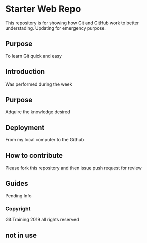 # Starter Web Repo

This repository is for showing how Git and GitHub work to better understading. Updating for emergency purpose.

## Purpose

To learn Git quick and easy

## Introduction

Was performed during the week

## Purpose

Adquire the knowledge desired

## Deployment

From my local computer to the Github

## How to contribute

Please fork this repository and then issue push request for review

## Guides

Pending Info

### Copyright

Git.Training 2019 all rights reserved

## not in use
